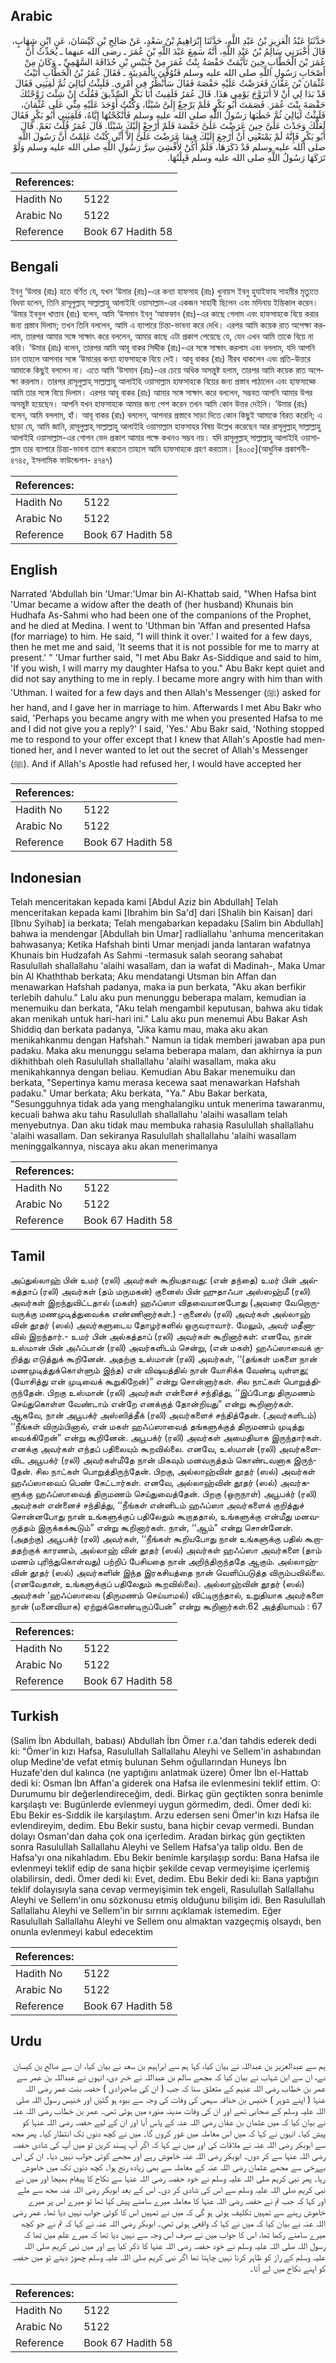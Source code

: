 ## Arabic


<div dir="rtl" lang="ar" style={{fontSize:'larger',backgroundColor:'#f8f9fa',padding:20}}>
حَدَّثَنَا عَبْدُ الْعَزِيزِ بْنُ عَبْدِ اللَّهِ، حَدَّثَنَا إِبْرَاهِيمُ بْنُ سَعْدٍ، عَنْ صَالِحِ بْنِ كَيْسَانَ، عَنِ ابْنِ شِهَابٍ، قَالَ أَخْبَرَنِي سَالِمُ بْنُ عَبْدِ اللَّهِ، أَنَّهُ سَمِعَ عَبْدَ اللَّهِ بْنَ عُمَرَ ـ رضى الله عنهما ـ يُحَدِّثُ أَنَّ عُمَرَ بْنَ الْخَطَّابِ حِينَ تَأَيَّمَتْ حَفْصَةُ بِنْتُ عُمَرَ مِنْ خُنَيْسِ بْنِ حُذَافَةَ السَّهْمِيِّ ـ وَكَانَ مِنْ أَصْحَابِ رَسُولِ اللَّهِ صلى الله عليه وسلم فَتُوُفِّيَ بِالْمَدِينَةِ ـ فَقَالَ عُمَرُ بْنُ الْخَطَّابِ أَتَيْتُ عُثْمَانَ بْنَ عَفَّانَ فَعَرَضْتُ عَلَيْهِ حَفْصَةَ فَقَالَ سَأَنْظُرُ فِي أَمْرِي‏.‏ فَلَبِثْتُ لَيَالِيَ ثُمَّ لَقِيَنِي فَقَالَ قَدْ بَدَا لِي أَنْ لاَ أَتَزَوَّجَ يَوْمِي هَذَا‏.‏ قَالَ عُمَرُ فَلَقِيتُ أَبَا بَكْرٍ الصِّدِّيقَ فَقُلْتُ إِنْ شِئْتَ زَوَّجْتُكَ حَفْصَةَ بِنْتَ عُمَرَ‏.‏ فَصَمَتَ أَبُو بَكْرٍ فَلَمْ يَرْجِعْ إِلَىَّ شَيْئًا، وَكُنْتُ أَوْجَدَ عَلَيْهِ مِنِّي عَلَى عُثْمَانَ، فَلَبِثْتُ لَيَالِيَ ثُمَّ خَطَبَهَا رَسُولُ اللَّهِ صلى الله عليه وسلم فَأَنْكَحْتُهَا إِيَّاهُ، فَلَقِيَنِي أَبُو بَكْرٍ فَقَالَ لَعَلَّكَ وَجَدْتَ عَلَىَّ حِينَ عَرَضْتَ عَلَىَّ حَفْصَةَ فَلَمْ أَرْجِعْ إِلَيْكَ شَيْئًا‏.‏ قَالَ عُمَرُ قُلْتُ نَعَمْ‏.‏ قَالَ أَبُو بَكْرٍ فَإِنَّهُ لَمْ يَمْنَعْنِي أَنْ أَرْجِعَ إِلَيْكَ فِيمَا عَرَضْتَ عَلَىَّ إِلاَّ أَنِّي كُنْتُ عَلِمْتُ أَنَّ رَسُولَ اللَّهِ صلى الله عليه وسلم قَدْ ذَكَرَهَا، فَلَمْ أَكُنْ لأُفْشِيَ سِرَّ رَسُولِ اللَّهِ صلى الله عليه وسلم وَلَوْ تَرَكَهَا رَسُولُ اللَّهِ صلى الله عليه وسلم قَبِلْتُهَا‏.‏
</div>
<div style={{backgroundColor:'#f8f9fa',padding:20, marginBottom: 10}}><table> <thead> <tr> <th>References:</th> <th></th> </tr> </thead> <tbody><tr><td>Hadith No</td><td>5122</td></tr><tr><td>Arabic No</td><td>5122</td></tr><tr><td>Reference</td><td>Book 67 Hadith 58</td></tr></tbody></table></div>

## Bengali


<div dir="ltr" lang="bn" style={{fontSize:'larger',backgroundColor:'#f8f9fa',padding:20}}>
ইবনু ‘উমার (রাঃ) হতে বর্ণিত যে, যখন ‘উমার (রাঃ)-এর কন্যা হাফসাহ (রাঃ) খুনায়স ইবনু হুযাইফাহ সাহমীর মৃত্যুতে বিধবা হলেন, তিনি রাসূলুল্লাহ্ সাল্লাল্লাহু আলাইহি ওয়াসাল্লাম-এর একজন সাহাবী ছিলেন এবং মদিনায় ইন্তিকাল করেন। ‘উমার ইবনুল খাত্তাব (রাঃ) বলেন, আমি ‘উসমান ইবনু ‘আফফান (রাঃ)-এর কাছে গেলাম এবং হাফসাহকে বিয়ে করার জন্য প্রস্তাব দিলাম; তখন তিনি বললেন, আমি এ ব্যাপারে চিন্তা-ভাবনা করে দেখি। এরপর আমি কয়েক রাত অপেক্ষা করলাম, তারপর আমার সঙ্গে সাক্ষাৎ করে বললেন, আমার কাছে এটা প্রকাশ পেয়েছে যে, যেন এখন আমি তাকে বিয়ে না করি। ‘উমার (রাঃ) বলেন, তারপর আমি আবূ বাকর সিদ্দীক (রাঃ)-এর সঙ্গে সাক্ষাৎ করলাম এবং বললাম, যদি আপনি চান তাহলে আপনার সঙ্গে ‘উমারের কন্যা হাফসাহকে বিয়ে দেই। আবূ বাকর (রাঃ) নীরব থাকলেন এবং প্রতি-উত্তরে আমাকে কিছুই বললেন না। এতে আমি ‘উসমান (রাঃ)-এর চেয়ে অধিক অসন্তুষ্ট হলাম, তারপর আমি কয়েক রাত অপেক্ষা করলাম। তারপর রাসূলুল্লাহ্ সাল্লাল্লাহু আলাইহি ওয়াসাল্লাম হাফসাহকে বিয়ের জন্য প্রস্তাব পাঠালেন এবং হাফসাহ্কে আমি তার সঙ্গে বিয়ে দিলাম। এরপর আবূ বাকর (রাঃ) আমার সঙ্গে সাক্ষাৎ করে বললেন, সম্ভবত আপনি আমার উপর অসন্তুষ্ট হয়েছেন। আপনি যখন হাফসাহকে আমার জন্য পেশ করেন তখন আমি কোন উত্তর দেইনি। ‘উমার (রাঃ) বলেন, আমি বললাম, হাঁ। আবূ বাকর (রাঃ) বললেন, আপনার প্রস্তাবে সাড়া দিতে কোন কিছুই আমাকে বিরত করেনি; এ ছাড়া যে, আমি জানি, রাসূলুল্লাহ্ সাল্লাল্লাহু আলাইহি ওয়াসাল্লাম হাফসাহর বিষয় উল্লেখ করেছেন আর রাসূলুল্লাহ্ সাল্লাল্লাহু আলাইহি ওয়াসাল্লাম-এর গোপন ভেদ প্রকাশ আমার পক্ষে কখনও সম্ভব নয়। যদি রাসূলুল্লাহ্ সাল্লাল্লাহু আলাইহি ওয়াসাল্লাম তার ব্যাপারে চিন্তা-ভাবনা ত্যাগ করতেন তাহলে আমি হাফসাহকে গ্রহণ করতাম। [৪০০৫](আধুনিক প্রকাশনী- ৪৭৪৫, ইসলামিক ফাউন্ডেশন- ৪৭৪৭)
</div>
<div style={{backgroundColor:'#f8f9fa',padding:20, marginBottom: 10}}><table> <thead> <tr> <th>References:</th> <th></th> </tr> </thead> <tbody><tr><td>Hadith No</td><td>5122</td></tr><tr><td>Arabic No</td><td>5122</td></tr><tr><td>Reference</td><td>Book 67 Hadith 58</td></tr></tbody></table></div>

## English


<div dir="ltr" lang="en" style={{fontSize:'larger',backgroundColor:'#f8f9fa',padding:20}}>
Narrated 'Abdullah bin 'Umar:'Umar bin Al-Khattab said, "When Hafsa bint 'Umar became a widow after the death of (her husband) Khunais bin Hudhafa As-Sahmi who had been one of the companions of the Prophet, and he died at Medina. I went to 'Uthman bin 'Affan and presented Hafsa (for marriage) to him. He said, "I will think it over.' I waited for a few days, then he met me and said, 'It seems that it is not possible for me to marry at present.' " 'Umar further said, "I met Abu Bakr As-Siddique and said to him, 'If you wish, I will marry my daughter Hafsa to you." Abu Bakr kept quiet and did not say anything to me in reply. I became more angry with him than with 'Uthman. I waited for a few days and then Allah's Messenger (ﷺ) asked for her hand, and I gave her in marriage to him. Afterwards I met Abu Bakr who said, 'Perhaps you became angry with me when you presented Hafsa to me and I did not give you a reply?' I said, 'Yes.' Abu Bakr said, 'Nothing stopped me to respond to your offer except that I knew that Allah's Apostle had mentioned her, and I never wanted to let out the secret of Allah's Messenger (ﷺ). And if Allah's Apostle had refused her, I would have accepted her
</div>
<div style={{backgroundColor:'#f8f9fa',padding:20, marginBottom: 10}}><table> <thead> <tr> <th>References:</th> <th></th> </tr> </thead> <tbody><tr><td>Hadith No</td><td>5122</td></tr><tr><td>Arabic No</td><td>5122</td></tr><tr><td>Reference</td><td>Book 67 Hadith 58</td></tr></tbody></table></div>

## Indonesian


<div dir="ltr" lang="id" style={{fontSize:'larger',backgroundColor:'#f8f9fa',padding:20}}>
Telah menceritakan kepada kami [Abdul Aziz bin Abdullah] Telah menceritakan kepada kami [Ibrahim bin Sa'd] dari [Shalih bin Kaisan] dari [Ibnu Syihab] ia berkata; Telah mengabarkan kepadaku [Salim bin Abdullah] bahwa ia mendengar [Abdullah bin Umar] radliallahu 'anhuma menceritakan bahwasanya; Ketika Hafshah binti Umar menjadi janda lantaran wafatnya Khunais bin Hudzafah As Sahmi -termasuk salah seorang sahabat Rasulullah shallallahu 'alaihi wasallam, dan ia wafat di Madinah-, Maka Umar bin Al Khaththab berkata; Aku mendatangi Utsman bin Affan dan menawarkan Hafshah padanya, maka ia pun berkata, "Aku akan berfikir terlebih dahulu." Lalu aku pun menunggu beberapa malam, kemudian ia menemuiku dan berkata, "Aku telah mengambil keputusan, bahwa aku tidak akan menikah untuk hari-hari ini." Lalu aku pun menemui Abu Bakar Ash Shiddiq dan berkata padanya, "Jika kamu mau, maka aku akan menikahkanmu dengan Hafshah." Namun ia tidak memberi jawaban apa pun padaku. Maka aku menunggu selama beberapa malam, dan akhirnya ia pun dikhithbah oleh Rasulullah shallallahu 'alaihi wasallam, maka aku menikahkannya dengan beliau. Kemudian Abu Bakar menemuiku dan berkata, "Sepertinya kamu merasa kecewa saat menawarkan Hafshah padaku." Umar berkata; Aku berkata, "Ya." Abu Bakar berkata, "Sesungguhnya tidak ada yang menghalangiku untuk menerima tawaranmu, kecuali bahwa aku tahu Rasulullah shallallahu 'alaihi wasallam telah menyebutnya. Dan aku tidak mau membuka rahasia Rasulullah shallallahu 'alaihi wasallam. Dan sekiranya Rasulullah shallallahu 'alaihi wasallam meninggalkannya, niscaya aku akan menerimanya
</div>
<div style={{backgroundColor:'#f8f9fa',padding:20, marginBottom: 10}}><table> <thead> <tr> <th>References:</th> <th></th> </tr> </thead> <tbody><tr><td>Hadith No</td><td>5122</td></tr><tr><td>Arabic No</td><td>5122</td></tr><tr><td>Reference</td><td>Book 67 Hadith 58</td></tr></tbody></table></div>

## Tamil


<div dir="ltr" lang="ta" style={{fontSize:'larger',backgroundColor:'#f8f9fa',padding:20}}>
அப்துல்லாஹ் பின் உமர் (ரலி) அவர்கள் கூறியதாவது: (என் தந்தை) உமர் பின் அல்கத்தாப் (ரலி) அவர்கள் (தம் மருமகன்) குனைஸ் பின் ஹுதாஃபா அஸ்ஸஹ்மீ (ரலி) அவர்கள் இறந்துவிட்டதால் (மகள்) ஹஃப்ஸா விதவையானபோது (அவரை வேறொருவருக்கு மணமுடித்துவைக்க எண்ணினார்கள்.) -குனைஸ் (ரலி) அவர்கள் அல்லாஹ் வின் தூதர் (ஸல்) அவர்களுடைய தோழர்களில் ஒருவராவார். மேலும், அவர் மதீனாவில் இறந்தார்.- உமர் பின் அல்கத்தாப் (ரலி) அவர்கள் கூறினார்கள்: எனவே, நான் உஸ்மான் பின் அஃப்பான் (ரலி) அவர்களிடம் சென்று, (என் மகள்) ஹஃப்ஸாவைக் குறித்து எடுத்துக் கூறினேன். அதற்கு உஸ்மான் (ரலி) அவர்கள், ‘‘(தங்கள் மகளை நான் மணமுடித்துக்கொள்ளும் இந்த) என் விஷயத்தில் நான் யோசிக்க வேண்டி யுள்ளது; (யோசித்து என் முடிவைக் கூறுகிறேன்)” என்று சொன்னார்கள். சில நாட்கள் பொறுத்திருந்தேன். பிறகு உஸ்மான் (ரலி) அவர்கள் என்னைச் சந்தித்து, ‘‘இப்போது திருமணம் செய்துகொள்ள வேண்டாம் என்றே எனக்குத் தோன்றியது” என்று கூறினார்கள். ஆகவே, நான் அபூபக்ர் அஸ்ஸித்தீக் (ரலி) அவர்களைச் சந்தித்தேன். (அவர்களிடம்) ‘‘நீங்கள் விரும்பினால், என் மகள் ஹஃப்ஸாவைத் தங்களுக்குத் திருமணம் முடித்து வைக்கிறேன்” என்று கூறினேன். அபூபக்ர் (ரலி) அவர்கள் அமைதியாக இருந்தார்கள். எனக்கு அவர்கள் எந்தப் பதிலையும் கூறவில்லை. எனவே, உஸ்மான் (ரலி) அவர்களைவிட அபூபக்ர் (ரலி) அவர்கள்மீதே நான் மிகவும் மனவருத்தம் கொண்டவனாக இருந்தேன். சில நாட்கள் பொறுத்திருந்தேன். பிறகு, அல்லாஹ்வின் தூதர் (ஸல்) அவர்கள் ஹஃப்ஸாவைப் பெண் கேட்டார்கள். எனவே, அல்லாஹ்வின் தூதர் (ஸல்) அவர்களுக்கு ஹஃப்ஸாவைத் திருமணம் செய்துவைத்தேன். பிறகு (ஒருநாள்) அபூபக்ர் (ரலி) அவர்கள் என்னைச் சந்தித்து, ‘‘நீங்கள் என்னிடம் ஹஃப்ஸா அவர்களைக் குறித்துச் சொன்னபோது நான் உங்களுக்குப் பதிலேதும் கூறாததால், உங்களுக்கு என்மீது மனவருத்தம் இருக்கக்கூடும்” என்று கூறினார்கள். நான், ‘‘ஆம்” என்று சொன்னேன். (அதற்கு) அபூபக்ர் (ரலி) அவர்கள், ‘‘நீங்கள் கூறியபோது நான் உங்களுக்கு பதில் கூறாததற்குக் காரணம், அல்லாஹ் வின் தூதர் (ஸல்) அவர்கள் ஹஃப்ஸா அவர்களை (தாம் மணம் புரிந்துகொள்வது) பற்றிப் பேசியதை நான் அறிந்திருந்ததே ஆகும். அல்லாஹ்வின் தூதர் (ஸல்) அவர்களின் இந்த இரகசியத்தை நான் வெளிப்படுத்த விரும்பவில்லை. (எனவேதான், உங்களுக்குப் பதிலேதும் கூறவில்லை). அல்லாஹ்வின் தூதர் (ஸல்) அவர்கள் ‘ஹஃப்ஸாவை (திருமணம் செய்யாமல்) விட்டிருந்தால், உறுதியாக அவர்களை நான் (மனைவியாக) ஏற்றுக்கொண்டிருப்பேன்” என்று கூறினார்கள்.62 அத்தியாயம் : 67
</div>
<div style={{backgroundColor:'#f8f9fa',padding:20, marginBottom: 10}}><table> <thead> <tr> <th>References:</th> <th></th> </tr> </thead> <tbody><tr><td>Hadith No</td><td>5122</td></tr><tr><td>Arabic No</td><td>5122</td></tr><tr><td>Reference</td><td>Book 67 Hadith 58</td></tr></tbody></table></div>

## Turkish


<div dir="ltr" lang="tr" style={{fontSize:'larger',backgroundColor:'#f8f9fa',padding:20}}>
(Salim İbn Abdullah, babası) Abdullah İbn Ömer r.a.'dan tahdis ederek dedi ki: "Ömer'in kızı Hafsa, Rasulullah Sallallahu Aleyhi ve Sellem'in ashabından olup Medine'de vefat etmiş bulunan Sehm oğullarından Huneys İbn Huzafe'den dul kalınca (ne yaptığını anlatmak üzere) Ömer İbn el-Hattab dedi ki: Osman İbn Affan'a giderek ona Hafsa ile evlenmesini teklif ettim. O: Durumumu bir değerlendireceğim, dedi. Birkaç gün geçtikten sonra benimle karşılaştı ve: Bugünlerde evlenmeyi uygun görmedim, dedi. Ömer dedi ki: Ebu Bekir es-Sıddik ile karşılaştım. Arzu edersen seni Ömer'in kızı Hafsa ile evlendireyim, dedim. Ebu Bekir sustu, bana hiçbir cevap vermedi. Bundan dolayı Osman'dan daha çok ona içerIedim. Aradan birkaç gün geçtikten sonra Rasulullah Sallallahu Aleyhi ve Sellem Hafsa'ya talip oldu. Ben de Hafsa'yı ona nikahladım. Ebu Bekir benimle karşılaşıp sordu: Bana Hafsa ile evlenmeyi teklif edip de sana hiçbir şekilde cevap vermeyişime içerlemiş olabilirsin, dedi. Ömer dedi ki: Evet, dedim. Ebu Bekir dedi ki: Bana yaptığın teklif dolayısıyla sana cevap vermeyişimin tek engeli, Rasulullah Sallallahu Aleyhi ve Sellem'in onu sözkonusu etmiş olduğunu bilişim idi. Ben Rasulullah Sallallahu Aleyhi ve Sellem'in bir sırrını açıklamak istemedim. Eğer Rasulullah Sallallahu Aleyhi ve Sellem onu almaktan vazgeçmiş olsaydı, ben onunla evlenmeyi kabul edecektim
</div>
<div style={{backgroundColor:'#f8f9fa',padding:20, marginBottom: 10}}><table> <thead> <tr> <th>References:</th> <th></th> </tr> </thead> <tbody><tr><td>Hadith No</td><td>5122</td></tr><tr><td>Arabic No</td><td>5122</td></tr><tr><td>Reference</td><td>Book 67 Hadith 58</td></tr></tbody></table></div>

## Urdu


<div dir="rtl" lang="ur" style={{fontSize:'larger',backgroundColor:'#f8f9fa',padding:20}}>
ہم سے عبدالعزیز بن عبداللہ نے بیان کیا، کہا ہم سے ابراہیم بن سعد نے بیان کیا، ان سے صالح بن کیسان نے، ان سے ابن شہاب نے بیان کیا کہ مجھے سالم بن عبداللہ نے خبر دی، انہوں نے عبداللہ بن عمر سے عمر بن خطاب رضی اللہ عنہم کے متعلق سنا کہ جب ( ان کی صاحبزادی ) حفصہ بنت عمر رضی اللہ عنہا ( اپنے شوہر ) خنیس بن حذافہ سہمی کی وفات کی وجہ سے بیوہ ہو گئیں اور خنیس رسول اللہ صلی اللہ علیہ وسلم کے صحابی تھے اور ان کی وفات مدینہ منورہ میں ہوئی تھی۔ عمر بن خطاب رضی اللہ عنہ نے بیان کیا کہ میں عثمان بن عفان رضی اللہ عنہ کے پاس آیا اور ان کے لیے حفصہ رضی اللہ عنہا کو پیش کیا۔ انہوں نے کہا کہ میں اس معاملہ میں غور کروں گا۔ میں نے کچھ دنوں تک انتظار کیا۔ پھر مجھ سے ابوبکر رضی اللہ عنہ نے ملاقات کی اور میں نے کہا کہ اگر آپ پسند کریں تو میں آپ کی شادی حفصہ رضی اللہ عنہا سے کر دوں۔ ابوبکر رضی اللہ عنہ خاموش رہے اور مجھے کوئی جواب نہیں دیا۔ ان کی اس بےرخی سے مجھے عثمان رضی اللہ عنہ کے معاملہ سے بھی زیادہ رنج ہوا۔ کچھ دنوں تک میں خاموش رہا۔ پھر نبی کریم صلی اللہ علیہ وسلم نے خود حفصہ رضی اللہ عنہا سے نکاح کا پیغام بھیجا اور میں نے نبی کریم صلی اللہ علیہ وسلم سے اس کی شادی کر دی۔ اس کے بعد ابوبکر رضی اللہ عنہ مجھ سے ملے اور کہا کہ جب تم نے حفصہ رضی اللہ عنہا کا معاملہ میرے سامنے پیش کیا تھا تو میرے اس پر میرے خاموش رہنے سے تمہیں تکلیف ہوئی ہو گی کہ میں نے تمہیں اس کا کوئی جواب نہیں دیا تھا۔ عمر رضی اللہ عنہ نے بیان کیا کہ میں نے کہا کہ واقعی ہوئی تھی۔ ابوبکر رضی اللہ عنہ نے کہا کہ تم نے جو کچھ میرے سامنے رکھا تھا، اس کا جواب میں نے صرف اس وجہ سے نہیں دیا تھا کہ میرے علم میں تھا کہ رسول اللہ صلی اللہ علیہ وسلم نے خود حفصہ رضی اللہ عنہا کا ذکر کیا ہے اور میں نبی کریم صلی اللہ علیہ وسلم کے راز کو ظاہر کرنا نہیں چاہتا تھا اگر نبی کریم صلی اللہ علیہ وسلم چھوڑ دیتے تو میں حفصہ کو اپنے نکاح میں لے آتا۔
</div>
<div style={{backgroundColor:'#f8f9fa',padding:20, marginBottom: 10}}><table> <thead> <tr> <th>References:</th> <th></th> </tr> </thead> <tbody><tr><td>Hadith No</td><td>5122</td></tr><tr><td>Arabic No</td><td>5122</td></tr><tr><td>Reference</td><td>Book 67 Hadith 58</td></tr></tbody></table></div>